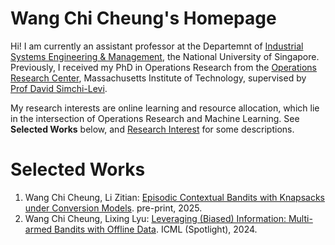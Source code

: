 Wang Chi Cheung's Homepage
======
Hi! I am currently an assistant professor at the Departemnt of [Industrial Systems Engineering & Management](https://cde.nus.edu.sg/isem/), the National University of Singapore. Previously, I received my PhD in Operations Research from the [Operations Research Center](https://orc.mit.edu/), Massachusetts Institute of Technology, supervised by [Prof David Simchi-Levi](https://slevi1.mit.edu/). 

My research interests are online learning and resource allocation, which lie in the intersection of Operations Research and Machine Learning. See **Selected Works** below, and [Research Interest](https://arxiv.org/abs/1810.03024) for some descriptions.

Selected Works
======
1. Wang Chi Cheung, Li Zitian: [Episodic Contextual Bandits with Knapsacks under Conversion Models](https://arxiv.org/abs/2507.06859). pre-print, 2025.
2. Wang Chi Cheung, Lixing Lyu: [Leveraging (Biased) Information: Multi-armed Bandits with Offline Data](https://proceedings.mlr.press/v235/cheung24a.html). ICML (Spotlight), 2024.

